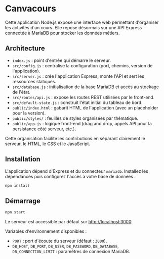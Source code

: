 # Canvacours

Cette application Node.js expose une interface web permettant d'organiser les activités d'un cours. Elle repose désormais sur une API Express connectée à MariaDB pour stocker les données métiers.

## Architecture

- `index.js` : point d'entrée qui démarre le serveur.
- `src/config.js` : centralise la configuration (port, chemins, version de l'application).
- `src/server.js` : crée l'application Express, monte l'API et sert les ressources statiques.
- `src/database.js` : initialisation de la base MariaDB et accès au stockage de l'état.
- `src/routes/api.js` : expose les routes REST utilisées par le front-end.
- `src/default-state.js` : construit l'état initial du tableau de bord.
- `public/index.html` : gabarit HTML de l'application (avec un placeholder pour la version).
- `public/styles/` : feuilles de styles organisées par thématique.
- `public/app.js` : logique front-end (drag and drop, appels API pour la persistance côté serveur, etc.).

Cette organisation facilite les contributions en séparant clairement le serveur, le HTML, le CSS et le JavaScript.

## Installation

L'application dépend d'Express et du connecteur `mariadb`. Installez les dépendances puis configurez l'accès à votre base de données :

```bash
npm install
```

## Démarrage

```bash
npm start
```

Le serveur est accessible par défaut sur [http://localhost:3000](http://localhost:3000).

Variables d'environnement disponibles :

- `PORT` : port d'écoute du serveur (défaut : `3000`).
- `DB_HOST`, `DB_PORT`, `DB_USER`, `DB_PASSWORD`, `DB_DATABASE`, `DB_CONNECTION_LIMIT` : paramètres de connexion MariaDB.
